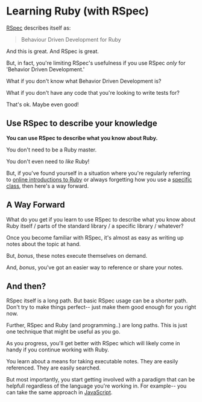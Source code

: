 # Learning Ruby (with RSpec)

[RSpec](https://github.com/rspec/rspec) describes itself as:

> Behaviour Driven Development for Ruby

And this is great. And RSpec is great.

But, in fact, you're limiting RSpec's usefulness if you use RSpec *only* for
'Behavior Driven Development.'

What if you don't know what Behavior Driven Development is?

What if you don't have any code that you're looking to write tests for?

That's ok. Maybe even good!

## Use RSpec to describe your knowledge

**You can use RSpec to describe what you know about Ruby.**

You don't need to be a Ruby master.

You don't even need to *like* Ruby!

But, if you've found yourself in a situation where you're regularly referring to
[online introductions to Ruby](http://www.ruby-lang.org/en/documentation/quickstart/)
or always forgetting how you use a
[specific class](http://www.ruby-doc.org/stdlib-1.9.3/libdoc/forwardable/rdoc/Forwardable.html),
then here's a way forward.

## A Way Forward

What do you get if you learn to use RSpec to describe what you know about Ruby
itself / parts of the standard library / a specific library / whatever?

Once you become familiar with RSpec, it's almost as easy as writing up notes
about the topic at hand.

But, *bonus*, these notes execute themselves on demand.

And, *bonus*, you've got an easier way to reference or share your notes.

## And then?

RSpec itself is a long path. But basic RSpec usage can be a shorter path. Don't
try to make things perfect-- just make them good enough for you right now.

Further, RSpec and Ruby (and programming..) are long paths. This is just one
technique that might be useful as you go.

As you progress, you'll get better with RSpec which will likely come in handy if
you continue working with Ruby.

You learn about a means for taking executable notes. They are easily referenced.
They are easily searched.

But most importantly, you start getting involved with a paradigm that can be
helpfull regardless of the language you're working in. For example-- you can
take the same approach in
[JavaScript](https://github.com/jedcn/learning-javascript).
